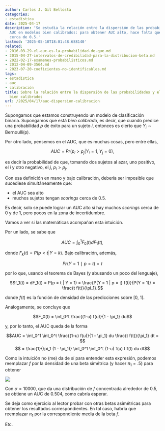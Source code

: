 ```yaml
---
author: Carlos J. Gil Bellosta
categories:
- estadística
date: 2025-04-17
description: 'Se estudia la relación entre la dispersión de las probabilidades y el
  AUC en modelos bien calibrados: para obtener AUC alto, hace falta que no haya scorings
  cerca de 0.5.'
lastmod: '2025-05-10T18:01:48.688140'
related:
- 2016-03-29-el-auc-es-la-probabilidad-de-que.md
- 2015-04-27-intervalos-de-credibilidad-para-la-distribucion-beta.md
- 2022-02-17-examenes-probabilisticos.md
- 2012-04-09-3564.md
- 2023-07-20-coeficientes-no-identificables.md
tags:
- estadística
- auc
- calibración
title: Sobre la relación entre la dispersión de las probabilidades y el AUC en modelos
  bien calibrados
url: /2025/04/17/auc-dispersion-calibracion
---
```


Supongamos que estamos construyendo un modelo de clasificación binaria. Supongamos que está _bien calibrado_, es decir, que cuando predice una probabilidad $p$ de éxito para un sujeto $i$, entonces es cierto que $Y_i \sim \text{Bernoulli(p)}$.

Por otro lado, pensemos en el AUC, que es muchas cosas, pero entre ellas,

$$ AUC=Pr(p_i >p_j | Y_i =1,Y_j =0),$$

es decir la probabilidad de que, tomando dos sujetos al azar, uno positivo, el $i$ y otro negativo, el $j$, $p_i > p_j$.

Con esa definición en mano y bajo calibración, debería ser imposible que sucediese simultáneamente que:
- el AUC sea alto
- muchos sujetos tengan _scorings_ cerca de 0.5.

Es decir, solo se puede lograr un AUC alto si hay muchos _scorings_ cerca de 0 y de 1, pero pocos en la zona de incertidumbre.

Vamos a ver si las matemáticas acompañan esta intuición.

Por un lado, se sabe que

$$AUC = \int_0^1 F_0(t) dF_1(t),$$

donde $F_k(t) = P(p < t |  Y = k)$. Bajo calibración, además,

$$Pr(Y=1∣p=t)=t$$

por lo que, usando el teorema de Bayes (y abusando un poco del lenguaje),

$$f_1(t) = dF_1(t) = P(p = t |  Y = 1) = \frac{P(Y = 1 | p = t) f(t)}{P(Y = 1)} = \frac{t f(t)}{\pi_1}.$$

donde $f(t)$ es la función de densidad de las predicciones sobre [0, 1].

Análogamente, se concluye que

$$F_0(t) = \int_0^t \frac{(1-u) f(u)}{1 - \pi_1} du$$

y, por lo tanto, el AUC queda de la forma

$$AUC = \int_0^1 \int_0^t \frac{(1-u) f(u)}{1 - \pi_1} du \frac{t f(t)}{\pi_1} dt = $$
$$ = \frac{1}{\pi_1 (1 - \pi_1)} \int_0^1 \int_0^t (1-u) f(u) t f(t) du dt$$

Como la intuición no (me) da de sí para entender esta expresión, podemos reemplazar $f$ por la densidad de una beta simétrica (y hacer $\pi_1 = .5$) para obtener

![](/wp-uploads/2025/auc_on_alpha.png#center)

Con $\alpha = 10000$, que da una distribución de $f$ concentrada alrededor de 0.5, se obtiene un AUC de 0.504, como cabría esperar.

Se deja como ejercicio al lector probar con otras betas asimétricas para obtener los resultados correspondientes. En tal caso, habría que reemplazar $\pi_1$ por la correspondiente media de la beta $f$.

Etc.
